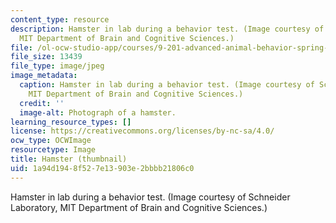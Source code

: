 ```yaml
---
content_type: resource
description: Hamster in lab during a behavior test. (Image courtesy of Schneider Laboratory,
  MIT Department of Brain and Cognitive Sciences.)
file: /ol-ocw-studio-app/courses/9-201-advanced-animal-behavior-spring-2000/1a94d1948f527e13903e2bbbb21806c0_9-201s00-th.jpg
file_size: 13439
file_type: image/jpeg
image_metadata:
  caption: Hamster in lab during a behavior test. (Image courtesy of Schneider Laboratory,
    MIT Department of Brain and Cognitive Sciences.)
  credit: ''
  image-alt: Photograph of a hamster.
learning_resource_types: []
license: https://creativecommons.org/licenses/by-nc-sa/4.0/
ocw_type: OCWImage
resourcetype: Image
title: Hamster (thumbnail)
uid: 1a94d194-8f52-7e13-903e-2bbbb21806c0
---
```

Hamster in lab during a behavior test. (Image courtesy of Schneider Laboratory, MIT Department of Brain and Cognitive Sciences.)